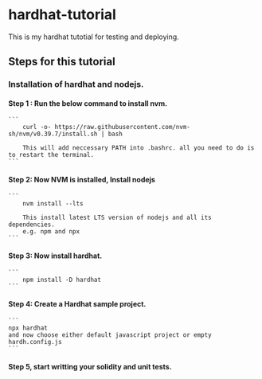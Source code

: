 # hardhat-tutorial
This is my hardhat tutotial for testing and deploying.
## Steps for this tutorial

### Installation of hardhat and nodejs.

#### Step 1 : Run the below command to install nvm.
    ```
        curl -o- https://raw.githubusercontent.com/nvm-sh/nvm/v0.39.7/install.sh | bash

        This will add neccessary PATH into .bashrc. all you need to do is to restart the terminal.
    ```
#### Step 2: Now NVM is installed, Install nodejs
    ```
        nvm install --lts

        This install latest LTS version of nodejs and all its dependencies.
        e.g. npm and npx
    ```
#### Step 3: Now install hardhat.
    ```
        npm install -D hardhat 
    ```
#### Step 4: Create a Hardhat sample project.
    ```
    npx hardhat
    and now choose either default javascript project or empty hardh.config.js 
    ```

#### Step 5, start writting your solidity and unit tests.
